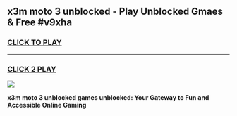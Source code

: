 
## x3m moto 3 unblocked - Play Unblocked Gmaes & Free #v9xha
<h3>
<a href="https://news.freeplayer.one?title=x3m_moto_3_unblocked&ref=03M">CLICK TO PLAY</a></h3>
<hr>

<h3>
<a href="https://news.freeplayer.one?title=x3m_moto_3_unblocked&ref=03M">CLICK 2 PLAY</a>
  
</h3>

<a href="https://news.freeplayer.one?title=x3m_moto_3_unblocked&ref=03M"><img src="https://clearcache.store/games.png"></a>


**x3m moto 3 unblocked games unblocked: Your Gateway to Fun and Accessible Online Gaming**

